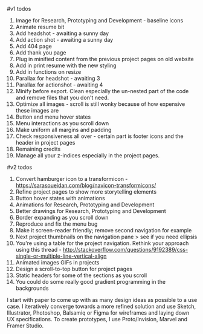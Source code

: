 #v1 todos
1. Image for Research, Prototyping and Development - baseline icons
2. Animate resume bit
3. Add headshot - awaiting a sunny day
4. Add action shot - awaiting a sunny day
6. Add 404 page
7. Add thank you page
9. Plug in minified content from the previous project pages on old website
10. Add in print resume with the new styling
11. Add in functions on resize
12. Parallax for headshot - awaiting 3
13. Parallax for actionshot - awaiting 4
14. Minify before export. Clean especially the un-nested part of the code and remove files that you don't need.
15. Optimize all images - scroll is still wonky because of how expensive these images are
16. Button and menu hover states
17. Menu interactions as you scroll down
18. Make uniform all margins and padding
20. Check responsiveness all over - certain part is footer icons and the header in project pages
21. Remaining credits
22. Manage all your z-indices especially in the project pages.

#v2 todos
1. Convert hamburger icon to a transformicon - https://sarasoueidan.com/blog/navicon-transformicons/
2. Refine project pages to show more storytelling elements
3. Button hover states with animations
4. Animations for Research, Prototyping and Development
5. Better drawings for Research, Prototyping and Development
6. Border expanding as you scroll down
7. Reproduce and fix the menu bug
8. Make it screen-reader friendly; remove second navigation for example
9. Next project thumbnails on the navigation pane > see if you need ellipsis
10. You're using a table for the project navigation. Rethink your approach using this thread - http://stackoverflow.com/questions/9192389/css-single-or-multiple-line-vertical-align
11. Animated images GIFs in projects
12. Design a scroll-to-top button for project pages
13. Static headers for some of the sections as you scroll
14. You could do some really good gradient programming in the backgrounds




I start with paper to come up with as many design ideas as possible to a use case. I iteratively converge towards a more refined solution and use Sketch, Illustrator, Photoshop, Balsamiq or Figma for wireframes and laying down UX specifications. To create prototypes, I use Proto/Invision, Marvel and Framer Studio.
